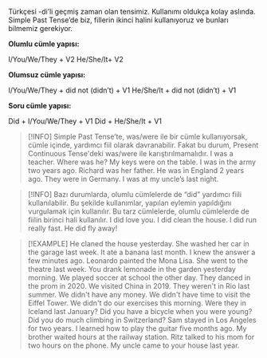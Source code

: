 Türkçesi -di’li geçmiş zaman olan tensimiz. Kullanımı oldukça kolay aslında. Simple Past Tense’de biz, fillerin ikinci halini kullanıyoruz ve bunları bilmemiz gerekiyor.

**Olumlu cümle yapısı:**

I/You/We/They + V2
He/She/It+ V2

**Olumsuz cümle yapısı:**

I/You/We/They + did not (didn’t) + V1
He/She/It + did not (didn’t) + V1

**Soru cümle yapısı:**

Did + I/You/We/They + V1
Did + He/She/It + V1

> [!INFO] Simple Past Tense’te, was/were ile bir cümle kullanıyorsak, cümle içinde, yardımcı fiil olarak davranabilir. Fakat bu durum, Present Continuous Tense'deki was/were ile karıştırılmamalıdır.
> I was a teacher.
> Where was he?
> My keys were on the table.
> I was in the army two years ago.
> Richard was her father.
> He was in England 2 years ago.
> They were in Germany.
> I was at my uncle’s last night.

> [!INFO] Bazı durumlarda, olumlu cümlelerde de “did” yardımcı fiili kullanılabilir. Bu şekilde kullanımlar, yapılan eylemin yapıldığını vurgulamak için kullanılır. Bu tarz cümlelerde, olumlu cümlelerde de fiilin birinci hali kullanılır.
> I did love you.
> I did clean the house.
> I did run really fast.
> He did fly away!

> [!EXAMPLE] 
> He claned the house yesterday.
> She washed her car in the garage last week.
> It ate a banana last month.
> I knew the answer a few minutes ago.
> Leonardo painted the Mona Lisa.
> She went to the theatre last week.
> You drank lemonade in the garden yesterday morning.
> We played soccer at school the other day.
> They danced in the prom in 2020.
> We visited China in 2019.
> They weren't in Rio last summer.
> We didn't have any money.
> We didn't have time to visit the Eiffel Tower.
> We didn't do our exercises this morning.
> Were they in Iceland last January?
> Did you have a bicycle when you were young?
> Did you do much climbing in Switzerland?
> Sam stayed in Los Angeles for two years.
> I learned how to play the guitar five months ago.
> My brother waited hours at the railway station.
> Ritz talked to his mom for two hours on the phone.
> My uncle came to your house last year.
